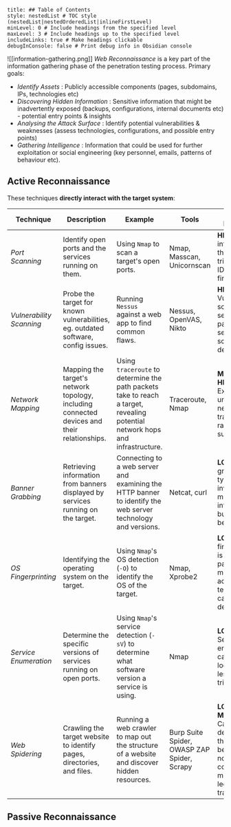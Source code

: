 ```table-of-contents
title: ## Table of Contents
style: nestedList # TOC style (nestedList|nestedOrderedList|inlineFirstLevel)
minLevel: 0 # Include headings from the specified level
maxLevel: 3 # Include headings up to the specified level
includeLinks: true # Make headings clickable
debugInConsole: false # Print debug info in Obsidian console
```
![[information-gathering.png]]
*Web Reconnaissance* is a key part of the information gathering phase of the penetration testing process. Primary goals:
- *Identify Assets* : Publicly accessible components (pages, subdomains, IPs, technologies etc)
- *Discovering Hidden Information* : Sensitive information that might be inadvertently exposed (backups, configurations, internal documents etc) - potential entry points & insights
- *Analysing the Attack Surface* : Identify potential vulnerabilities & weaknesses (assess technologies, configurations, and possible entry points)
- *Gathering Intelligence* : Information that could be used for further exploitation or social engineering (key personnel, emails, patterns of behaviour etc).

## Active Reconnaissance
These techniques **directly interact with the target system**:

| Technique                | Description                                                                                 | Example                                                                                                                       | Tools                                           | Risk of Detection                                                                                                      |
| ------------------------ | ------------------------------------------------------------------------------------------- | ----------------------------------------------------------------------------------------------------------------------------- | ----------------------------------------------- | ---------------------------------------------------------------------------------------------------------------------- |
| *Port Scanning*          | Identify open ports and the services running on them.                                       | Using `Nmap` to scan a target's open ports.                                                                                   | Nmap, Masscan, Unicornscan                      | **HIGH**: Direct interaction that can trigger an IDS and firewalls.                                                    |
| *Vulnerability Scanning* | Probe the target for known vulnerabilities, eg. outdated software, config issues.           | Running `Nessus` against a web app to find common flaws.                                                                      | Nessus, OpenVAS, Nikto                          | **HIGH**: Vulnerability scanners send exploit payloads that security solutions detect.                                 |
| *Network Mapping*        | Mapping the target's network topology, including connected devices and their relationships. | Using `traceroute` to determine the path packets take to reach a target, revealing potential network hops and infrastructure. | Traceroute, Nmap                                | **MEDIUM to HIGH**: Excessive or unusual network traffic can raise suspicion.                                          |
| *Banner Grabbing*        | Retrieving information from banners displayed by services running on the target.            | Connecting to a web server and examining the HTTP banner to identify the web server technology and versions.                  | Netcat, curl                                    | **LOW**: Banner grabbing typically involves minimal interaction but can still be logged.                               |
| *OS Fingerprinting*      | Identifying the operating system on the target.                                             | Using `Nmap`'s OS detection (`-O`) to identify the OS of the target.                                                          | Nmap, Xprobe2                                   | **LOW**: OS fingerprinting is usually passive, but more advanced techniques can be detected.                           |
| *Service Enumeration*    | Determine the specific versions of services running on open ports.                          | Using `Nmap`'s service detection (`-sV`) to determine what software version a service is using.                               | Nmap                                            | **LOW**: Service enumeration can be logged but less likely to trigger alerts.                                          |
| *Web Spidering*          | Crawling the target website to identify pages, directories, and files.                      | Running a web crawler to map out the structure of a website and discover hidden resources.                                    | Burp Suite Spider, OWASP ZAP Spider, <br>Scrapy | **LOW to MEDIUM**: Can be detected if the crawler's behaviour is not carefully configured to mimic legitimate traffic. |
## Passive Reconnaissance
